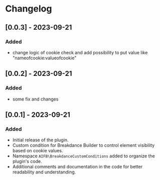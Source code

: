# Changelog

## [0.0.3] - 2023-09-21

### Added

- change logic of cookie check and add possibility to put value like "nameofcookie:valueofcookie"

## [0.0.2] - 2023-09-21

### Added

- some fix and changes

## [0.0.1] - 2023-09-21

### Added

- Initial release of the plugin.
- Custom condition for Breakdance Builder to control element visibility based on cookie values.
- Namespace `AIFB\BreakdanceCustomConditions` added to organize the plugin's code.
- Additional comments and documentation in the code for better readability and understanding.
